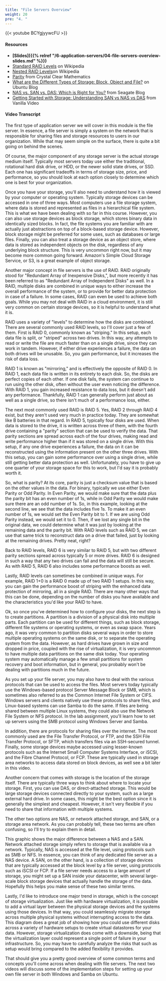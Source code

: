 ```yaml
---
title: "File Servers Overview"
weight: 20
pre: "4. "
---
```


{{< youtube BCYgjyywcFU >}}

#### Resources

* **[Slides]({{% relref "/6-application-servers/04-file-servers-overview-slides.md"  %}})**
* [Standard RAID Levels](https://en.wikipedia.org/wiki/Standard_RAID_levels) on Wikipedia
* [Nested RAID Levels](https://en.wikipedia.org/wiki/Nested_RAID_levels)on Wikipedia
* [Parity](http://crystalclearmaths.com/videos-learning-resources/fun-stuff/parity/) from Crystal Clear Mathematics
* [What are the Different Types of Storage: Block, Object and File?](https://blog.ubuntu.com/2015/05/18/what-are-the-different-types-of-storage-block-object-and-file) on Ubuntu Blog
* [NAS vs. SAN vs. DAS: Which is Right for You?](https://blog.seagate.com/business/nas-vs-san-vs-das-which-is-right-for-you/) from Seagate Blog
* [Getting Started with Storage: Understanding SAN vs NAS vs DAS](https://vanillavideo.com/blog/2014/started-storage-understanding-san-nas-das) from Vanilla Video

#### Video Transcript

The first type of application server we will cover in this module is the file server. In essence, a file server is simply a system on the network that is responsible for sharing files and storage resources to users in our organization. While that may seem simple on the surface, there is quite a bit going on behind the scenes.

Of course, the major component of any storage server is the actual storage medium itself. Typically most servers today use either the traditional, rotational hard disk drive, or HDD, or the newer solid state drives, or SSD. Each one has significant tradeoffs in terms of storage size, price, and performance, so you should look at each option closely to determine which one is best for your organization.

Once you have your storage, you'll also need to understand how it is viewed by your computer or operating system. Typically storage devices can be accessed in one of three ways. Most computers use a file storage system, where data is stored and represented as files in a hierarchical file system. This is what we have been dealing with so far in this course. However, you can also use storage devices as block storage, which stores binary data in identically sized blocks. In fact, the file systems you are familiar with are actually just abstractions on top of a block-based storage device. However, block storage might be preferred for some uses, such as databases or large files. Finally, you can also treat a storage device as an object store, where data is stored as independent objects on the disk, regardless of any underlying block structure. This is very uncommon right now, but it may become more common going forward. Amazon's Simple Cloud Storage Service, or S3, is a great example of object storage.

Another major concept in file servers is the use of RAID. RAID originally stood for "Redundant Array of Inexpensive Disks,", but more recently it has been referred to as "Redundant Array of Independent Disks" as well. In a RAID, multiple disks are combined in unique ways to either increase the overall performance of the system, or to provide for better data protection in case of a failure. In some cases, RAID can even be used to achieve both goals. While you may not deal with RAID in a cloud environment, it is still very common on certain storage devices, so it is helpful to understand what it is.

RAID uses a variety of "levels" to determine how the disks are combined. There are several commonly used RAID levels, so I'll cover just a few of them. First is RAID 0, commonly known as "striping." In this setup, each data file is split, or "striped" across two drives. In this way, any attempts to read or write the file are much faster than on a single drive, since they can work in tandem. However, if either drive experiences a failure, the data on both drives will be unusable. So, you gain performance, but it increases the risk of data loss.

RAID 1 is known as "mirroring," and is effectively the opposite of RAID 0. In RAID 1, each data file is written in its entirety to each disk. So, the disks are perfect copies of each other. If one disk fails, the system can continue to run using the other disk, often without the user even noticing the difference. With RAID 1, you gain increased resistance to data loss, but it doesn't add any performance. Thankfully, RAID 1 can generally perform just about as well as a single drive, so there isn't much of a performance loss, either.

The next most commonly used RAID is RAID 5. Yes, RAID 2 through RAID 4 exist, but they aren't used very much in practice today. They are somewhat like B batteries in that regard. In RAID 5, typically four disks are used. When data is stored to the drive, it is written across three of them, with the fourth drive containing a "parity" section that can be used to verify the data. That parity sections are spread across each of the four drives, making read and write performance higher than if it was stored on a single drive. With this setup, if any one drive experiences a failure, the data on it can be reconstructed using the information present on the other three drives. With this setup, you can gain some performance over using a single drive, while still getting better data protection as well. Unfortunately, you have to give up one quarter of your storage space for this to work, but I'd say it is probably worth it.

So, what is parity? At its core, parity is just a checksum value that is based on the other values in the data. For binary, typically we use either Even Parity or Odd Parity. In Even Parity, we would make sure that the data plus the parity bit has an even number of 1s, while in Odd Parity we would make sure there are an odd number of 1s. So, in this example, looking at the second line, we see that the data includes five 1s. To make it an even number of 1s, we would set the Even Parity bit to 1. If we are using Odd Parity instead, we would set it to 0. Then, if we lost any single bit in the original data, we could determine what it was just by looking at the remaining data and the parity bit. With RAID levels such as RAID 5, we can use that same trick to reconstruct data on a drive that failed, just by looking at the remaining drives. Pretty neat, right?

Back to RAID levels, RAID 6 is very similar to RAID 5, but with two different parity sections spread across typically 5 or more drives. RAID 6 is designed in such a way that any two drives can fail and the data will still be secure. As with RAID 5, RAID 6 also includes some performance boosts as well.

Lastly, RAID levels can sometimes be combined in unique ways. For example, RAID 1+0 is a RAID 0 made up of two RAID 1 setups. In this way, you can gain the performance boost of striping with the enhanced data protection of mirroring, all in a single RAID. There are many other ways that this can be done, depending on the number of disks you have available and the characteristics you'd like your RAID to have.

Ok, so once you've determined how to configure your disks, the next step is to create partitions. A partition is a division of a physical disk into multiple parts. Each partition can be used for different things, such as block storage, different file systems or operating systems, or even as swap space. Years ago, it was very common to partition disks several ways in order to store multiple operating systems on the same disk, or to separate the operating system from the data. However, as hard drives have grown in size and dropped in price, coupled with the rise of virtualization, it is very uncommon to have multiple data partitions on the same disk today. Your operating system may automatically manage a few small partitions for system recovery and boot information, but in general, you probably won't be dealing with partitions much in the future.

As you set up your file server, you may also have to deal with the various protocols that can be used to access the files. Most servers today typically use the Windows-based protocol Server Message Block or SMB, which is sometimes also referred to as the Common Internet File System or CIFS. Windows servers and clients natively use these protocols to share files, and Linux-based systems can use Samba to do the same. If files are being shared between multiple Linux systems, they could also use the Network File System or NFS protocol. In the lab assignment, you'll learn how to set up servers using the SMB protocol using Windows Server and Samba.

In addition, there are protocols for sharing files over the internet. The most commonly used are the File Transfer Protocol, or FTP, and the SSH File Transfer Protocol, or SFTP, which transfers files via an SSH-secured tunnel. Finally, some storage devices maybe accessed using lesser-known protocols such as the Internet Small Computer Systems Interface, or iSCSI, and the Fibre Channel Protocol, or FCP. These are typically used in storage area networks to access data stored on block devices, as well see a bit later in this video.

Another concern that comes with storage is the location of the storage itself. There are typically three ways to think about where to locate your storage. First, you can use DAS, or direct-attached storage. This would be large storage devices connected directly to your system, such as a large external hard drive. In some cases, this might be the best option since it is generally the simplest and cheapest. However, it isn't very flexible if you need to share that information with multiple systems.

The other two options are NAS, or network attached storage, and SAN, or a storage area network. As you can probably tell, these two terms are often confusing, so I'll try to explain them in detail.

This graphic shows the major difference between a NAS and a SAN. Network attached storage simply refers to storage that is available via a network. Typically, NAS is accessed at the file level, using protocols such as SMB or NFS. In essence, you can think of any dedicated file server as a NAS device. A SAN, on the other hand, is a collection of storage devices that are typically accessed at the block level by a file server, using protocols such as iSCSI or FCP. If a file server needs access to a large amount of storage, you might set up a SAN inside your datacenter, with several large-scale block storage devices that actually handle the storage of the data. Hopefully this helps you make sense of these two similar terms.

Lastly, I'd like to introduce one major trend in storage, which is the concept of storage virtualization. Just like with hardware virtualization, it is possible to add a virtual layer between the physical storage devices and the systems using those devices. In that way, you could seamlessly migrate storage across multiple physical systems without interrupting access to the data. This diagram does a great job of showing how you could use different disks across a variety of hardware setups to create virtual datastores for your data. However, storage virtualization does come with a downside, being that the virtualization layer could represent a single point of failure in your infrastructure. So, you may have to carefully analyze the risks that such as setup would bring compared to the added flexibility it provides.

That should give you a pretty good overview of some common terms and concepts you'll come across when dealing with file servers. The next two videos will discuss some of the implementation steps for setting up your own file server in both Windows and Samba on Ubuntu.
